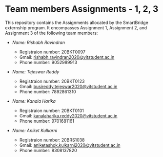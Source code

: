 # Team members Assignments - 1, 2, 3
This repository contains the Assignments allocated by the SmartBridge externship program. It encompasses Assignment 1, Assignment 2, and Assignment 3 of the following team members:

* *Name: Rishabh Ravindran*
  * Registraion number: 20BKT0097
  * Gmail: rishabh.ravindran2020@vitstudent.ac.in
  * Phone number: 9052989913

* *Name: Tejeswar Reddy*
  * Registraion number: 20BKT0123
  * Gmail: busireddy.tejeswar2020@vitstudent.ac.in
  * Phone number: 7892861310

* *Name: Kanala Harika*
  * Registraion number: 20BKT0101
  * Gmail: kanalaharika.reddy2020@vitstudent.ac.in
  * Phone number: 9701681161

* *Name: Aniket Kulkarni*
  * Registraion number: 20BRS1038
  * Gmail: aniketashok.kulkarni2020@vitstudent.ac.in
  * Phone number: 8308137820
